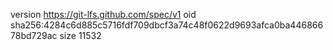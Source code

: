 version https://git-lfs.github.com/spec/v1
oid sha256:4284c6d885c5716fdf709dbcf3a74c48f0622d9693afca0ba44686678bd729ac
size 11532
